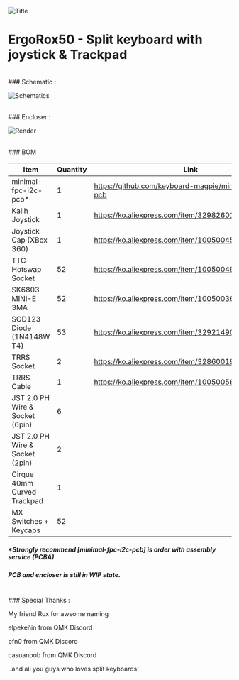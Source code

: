 ![Title](https://github.com/ReGenBot03/Ergorox50/assets/91839809/d3fe6a51-28fc-4bee-ab07-905b38ee27ae)
# ErgoRox50 - Split keyboard with joystick & Trackpad




<br>
### Schematic :

![Schematics](https://github.com/ReGenBot03/Ergorox50/assets/91839809/fec0b9b0-1860-4a34-aec3-939f6f8d70a2)




<br>
### Encloser :

![Render](https://github.com/ReGenBot03/Ergorox50/assets/91839809/fbb05d9c-7d97-4978-98da-124391cb2b66)




<br>
### BOM

|Item|Quantity|Link|
|-----------------------------------|-----------|-------------------------------------------------------------|
|minimal-fpc-i2c-pcb*|1|https://github.com/keyboard-magpie/minimal-fpc-i2c-pcb|
|Kailh Joystick|1|https://ko.aliexpress.com/item/32982601039.html|
|Joystick Cap (XBox 360)|1|https://ko.aliexpress.com/item/1005004579062558.html|
|TTC Hotswap Socket|52|https://ko.aliexpress.com/item/1005004922507959.html|
|SK6803 MINI-E 3MA|52|https://ko.aliexpress.com/item/1005003636565847.html|
|SOD123 Diode (1N4148W T4)|53|https://ko.aliexpress.com/item/32921490945.html|
|TRRS Socket|2|https://ko.aliexpress.com/item/32860019036.html|
|TRRS Cable|1|https://ko.aliexpress.com/item/1005005658312762.html|
|JST 2.0 PH Wire & Socket (6pin)|6||
|JST 2.0 PH Wire & Socket (2pin)|2||
|Cirque 40mm Curved Trackpad|1||
|MX Switches + Keycaps|52||

##### *Strongly recommend [minimal-fpc-i2c-pcb] is order with assembly service (PCBA) 


##### PCB and encloser is still in WIP state.



<br>
### Special Thanks :

My friend Rox for awsome naming

elpekeñin from QMK Discord

pfn0 from QMK Discord

casuanoob from QMK Discord

..and all you guys who loves split keyboards!

